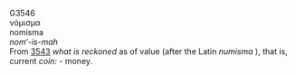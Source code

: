 G3546  
νόμισμα  
nomisma  
*nom‘-is-mah*  
From [3543](g3543) *what* *is* *reckoned* as of value (after the Latin
*numisma* ), that is, current *coin:* - money.  
